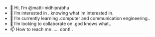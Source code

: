 - 👋 Hi, I’m @matti-nidhiprabhu
- 👀 I’m interested in ..knowing what im interested in.
- 🌱 I’m currently learning .computer and communication engineering..
- 💞️ I’m looking to collaborate on .god knows what..
- 📫 How to reach me ..... dont!..

<!---
matti-nidhiprabhu/matti-nidhiprabhu is a ✨ special ✨ repository because its `README.md` (this file) appears on your GitHub profile.
You can click the Preview link to take a look at your changes.
--->
